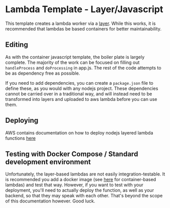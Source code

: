 # Lambda Template - Layer/Javascript

This template creates a lambda worker via a [layer](https://docs.aws.amazon.com/lambda/latest/dg/gettingstarted-concepts.html#gettingstarted-concepts-layer). While this works, it is recommended that lambdas be based containers for better maintainability.

## Editing

As with the container javascript template, the boiler plate is largely complete. The majority of the work can be focused on filling out `handleProcess` and `doProcessing` in app.js. The rest of the code attempts to be as dependency free as possible.

If you need to add dependencies, you can create a `package.json` file to define these, as you would with any nodejs project. These dependencies cannot be carried over in a traditional way, and will instead need to be transformed into layers and uploaded to aws lambda before you can use them.

## Deploying

AWS contains documentation on how to deploy nodejs layered lambda functions [here](https://docs.aws.amazon.com/lambda/latest/dg/nodejs-package.html)

## Testing with Docker Compose / Standard development environment

Unfortunately, the layer-based lambdas are not easily integration-testable. It is recommended you add a docker image (see [here](/enhancement_worker_templates/lambda/js-container/readme.md) for container-based lambdas) and test that way. However, if you want to test with your deployment, you'll need to actually deploy the function, as well as your backend, so that they may speak with each other. That's beyond the scope of this documentation however. Good luck.
